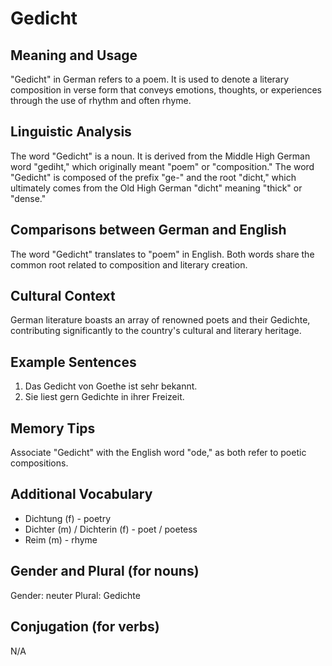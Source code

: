 # Gedicht
## Meaning and Usage
"Gedicht" in German refers to a poem. It is used to denote a literary composition in verse form that conveys emotions, thoughts, or experiences through the use of rhythm and often rhyme.

## Linguistic Analysis
The word "Gedicht" is a noun. It is derived from the Middle High German word "gediht," which originally meant "poem" or "composition." The word "Gedicht" is composed of the prefix "ge-" and the root "dicht," which ultimately comes from the Old High German "dicht" meaning "thick" or "dense."

## Comparisons between German and English
The word "Gedicht" translates to "poem" in English. Both words share the common root related to composition and literary creation.

## Cultural Context
German literature boasts an array of renowned poets and their Gedichte, contributing significantly to the country's cultural and literary heritage.

## Example Sentences
1. Das Gedicht von Goethe ist sehr bekannt.
2. Sie liest gern Gedichte in ihrer Freizeit.

## Memory Tips
Associate "Gedicht" with the English word "ode," as both refer to poetic compositions.

## Additional Vocabulary
- Dichtung (f) - poetry
- Dichter (m) / Dichterin (f) - poet / poetess
- Reim (m) - rhyme

## Gender and Plural (for nouns)
Gender: neuter
Plural: Gedichte

## Conjugation (for verbs)
N/A